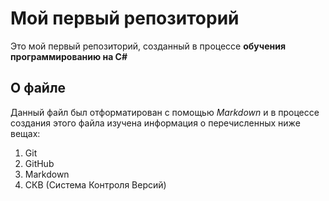 # Мой первый репозиторий
Это мой первый репозиторий, созданный в процессе **обучения программированию на C#**

## О файле
Данный файл был отформатирован с помощью *Markdown*
и в процессе создания этого файла изучена информация о перечисленных ниже вещах:
1. Git
2. GitHub
3. Markdown
4. СКВ (Система Контроля Версий)
